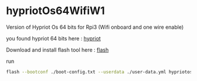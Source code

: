 # hypriotOs64WifiW1
Version of Hypriot Os 64 bits for Rpi3 (Wifi onboard and one wire enable)

you found hypriot 64 bits here : [hypriot](https://github.com/DieterReuter/image-builder-rpi64/releases)

Download and install flash tool here : [flash](https://github.com/hypriot/flash)


run

```bash
flash --bootconf ./boot-config.txt --userdata ./user-data.yml hypriotos-rpi64-v20171221-092341.img
```
